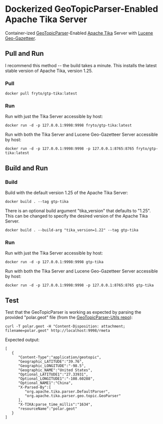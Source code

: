 # Dockerized GeoTopicParser-Enabled Apache Tika Server

Container-ized [GeoTopicParser](https://cwiki.apache.org/confluence/display/tika/GeoTopicParser)-Enabled [Apache Tika](https://tika.apache.org/) Server with [Lucene Geo-Gazetteer](https://github.com/chrismattmann/lucene-geo-gazetteer).

## Pull and Run
I recommend this method -- the build takes a minute. This installs the latest stable version of Apache Tika, version 1.25.
### Pull
```
docker pull fryto/gtp-tika:latest
```

### Run
Run with just the Tika Server accessible by host:
```
docker run -d -p 127.0.0.1:9998:9998 fryto/gtp-tika:latest
```

Run with both the Tika Server and Lucene Geo-Gazetteer Server accessible by host:
```
docker run -d -p 127.0.0.1:9998:9998 -p 127.0.0.1:8765:8765 fryto/gtp-tika:latest
```

## Build and Run
### Build
Build with the default version 1.25 of the Apache Tika Server:
```
docker build . --tag gtp-tika
```

There is an optional build argument "tika_version" that defaults to "1.25". This can be changed to specify the desired version of the Apache Tika Server.
```
docker build . --build-arg "tika_version=1.22" --tag gtp-tika
```

### Run
Run with just the Tika Server accessible by host:
```
docker run -d -p 127.0.0.1:9998:9998 gtp-tika
```

Run with both the Tika Server and Lucene Geo-Gazetteer Server accessible by host:
```
docker run -d -p 127.0.0.1:9998:9998 -p 127.0.0.1:8765:8765 gtp-tika
```

## Test
Test that the GeoTopicParser is working as expected by parsing the provided "polar.geot" file (from the [GeoTopicParser-Utils repo](https://github.com/chrismattmann/geotopicparser-utils)):
```
curl -T polar.geot -H "Content-Disposition: attachment; filename=polar.geot" http://localhost:9998/rmeta
```

Expected output:
```
[
   {
      "Content-Type":"application/geotopic",
      "Geographic_LATITUDE":"39.76",
      "Geographic_LONGITUDE":"-98.5",
      "Geographic_NAME":"United States",
      "Optional_LATITUDE1":"27.33931",
      "Optional_LONGITUDE1":"-108.60288",
      "Optional_NAME1":"China",
      "X-Parsed-By":[
         "org.apache.tika.parser.DefaultParser",
         "org.apache.tika.parser.geo.topic.GeoParser"
      ],
      "X-TIKA:parse_time_millis":"1634",
      "resourceName":"polar.geot"
   }
]
```
